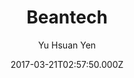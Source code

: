 ---
title: Beantech
github: https://github.com/YenYuHsuan/hexo-theme-beantech/
demo: https://beantech.org/
author: Yu Hsuan Yen
ssg:
  - Hexo
cms:
  - No Cms
date: 2017-03-21T02:57:50.000Z
github_branch: master
description: ':sparkles: Ported theme of Hux Blog by Kaijun, Modified by YuHsuan :sparkles:'
stale: true
---
